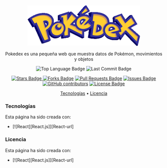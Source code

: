 <p align="center"><img src="https://raw.githubusercontent.com/idrgn/Pokedex/af901a4d0f36f6d9f21772044865b6649ef76572/resources/logo.png"
height="130"></p>

<p align="center">Pokedex es una pequeña web que muestra datos de Pokémon, movimientos y objetos</p>

<p align="center"><img src="https://img.shields.io/github/languages/top/idrgn/Pokedex" alt="Top Language Badge"/> <img src="https://img.shields.io/github/last-commit/idrgn/Pokedex" alt="Last Commit Badge"/></p>

<p align="center"><a href="https://github.com/idrgn/Pokedex/stargazers"><img src="https://img.shields.io/github/stars/idrgn/Pokedex" alt="Stars Badge"/> <a href="https://github.com/idrgn/Pokedex/network/members"><img src="https://img.shields.io/github/forks/idrgn/Pokedex" alt="Forks Badge"/></a> <a href="https://github.com/idrgn/Pokedex/pulls"><img  src="https://img.shields.io/github/issues-pr/idrgn/Pokedex" alt="Pull Requests Badge"/></a> <a href="https://github.com/idrgn/Pokedex/issues"> <img src="https://img.shields.io/github/issues/idrgn/Pokedex" alt="Issues Badge"/></a> <a href="https://github.com/idrgn/Pokedex/graphs/contributors"><img alt="GitHub contributors" src="https://img.shields.io/github/contributors/idrgn/Pokedex?color=2b9348"></a> <a href="https://github.com/idrgn/Pokedex/blob/master/LICENSE"><img src="https://img.shields.io/github/license/idrgn/Pokedex?color=2b9348" alt="License Badge"/></a></p>

<p align="center">
  <a href="#tecnologías">Tecnologías</a> •
  <a href="#licencia">Licencia</a>
</p>

### Tecnologías

Esta página ha sido creada con:

- [![React][React.js]][React-url]

### Licencia

Esta página ha sido creada con:

- [![React][React.js]][React-url]
